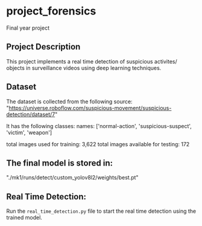 # project_forensics
Final year project

## Project Description
This project implements a real time detection of suspicious activites/ objects in surveillance videos using deep learning techniques. 

## Dataset
The dataset is collected from the following source:
"https://universe.roboflow.com/suspicious-movement/suspicious-detection/dataset/7"

It has the following classes:
names: ['normal-action', 'suspicious-suspect', 'victim', 'weapon']

total images used for training: 3,622
total images available for testing: 172

## The final model is stored in:
"./mk1/runs/detect/custom_yolov8l2/weights/best.pt"

## Real Time Detection:
Run the `real_time_detection.py` file to start the real time detection using the trained model.